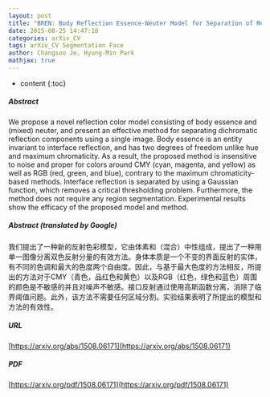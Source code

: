 ```yaml
---
layout: post
title: "BREN: Body Reflection Essence-Neuter Model for Separation of Reflection Components"
date: 2015-08-25 14:47:18
categories: arXiv_CV
tags: arXiv_CV Segmentation Face
author: Changsoo Je, Hyung-Min Park
mathjax: true
---
```


* content
{:toc}

##### Abstract
We propose a novel reflection color model consisting of body essence and (mixed) neuter, and present an effective method for separating dichromatic reflection components using a single image. Body essence is an entity invariant to interface reflection, and has two degrees of freedom unlike hue and maximum chromaticity. As a result, the proposed method is insensitive to noise and proper for colors around CMY (cyan, magenta, and yellow) as well as RGB (red, green, and blue), contrary to the maximum chromaticity-based methods. Interface reflection is separated by using a Gaussian function, which removes a critical thresholding problem. Furthermore, the method does not require any region segmentation. Experimental results show the efficacy of the proposed model and method.

##### Abstract (translated by Google)
我们提出了一种新的反射色彩模型，它由体素和（混合）中性组成，提出了一种用单一图像分离双色反射分量的有效方法。身体本质是一个不变的界面反射的实体，有不同的色调和最大的色度两个自由度。因此，与基于最大色度的方法相反，所提出的方法对于CMY（青色，品红色和黄色）以及RGB（红色，绿色和蓝色）周围的颜色是不敏感的并且对噪声不敏感。接口反射通过使用高斯函数分离，消除了临界阈值问题。此外，该方法不需要任何区域分割。实验结果表明了所提出的模型和方法的有效性。

##### URL
[https://arxiv.org/abs/1508.06171](https://arxiv.org/abs/1508.06171)

##### PDF
[https://arxiv.org/pdf/1508.06171](https://arxiv.org/pdf/1508.06171)

